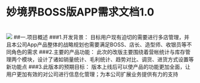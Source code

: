 # 妙境界BOSS版APP需求文档1.0

# 



![](http://static.zybuluo.com/Punchcan/69tlz6xo3zet0of9e1c41d0u/image_1bfbssp051mar14bp6ho1f0l1n5916.png)
##一.项目概述
###1.开发背景：
目标用户现有迫切的需要进行多店管理，并且本公司App产品整体的战略规划也需要满足BOSS、店长、造型师、收银员等不同角色的需求
###2.主要的产品功能：
此次的改版主要围绕着营帐统计与库存管理两个模块，设计了诸如销量统计、毛利统计、趋势对比、调货、进货方式设置等新功能点
###3.此版本的预期目标：
版本上线后可以使产品的功能更加全面，让用户更加有效的对公司进行信息化管理；为本公司扩展业务提供有力的支持
